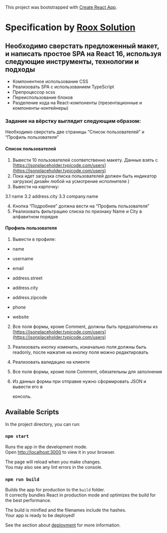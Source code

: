This project was bootstrapped with [Create React App](https://github.com/facebook/create-react-app).

# Specification by [Roox Solution](https://roox.ru/)

## Необходимо сверстать предложенный макет, и написать простое SPA на React 16, используя следующие инструменты, технологии и подходы

- Компонентное использование CSS
- Реализовать SPA с использованием TypeScript
- Препроцессор scss
- Переиспользование блоков
- Разделение кода на React-компоненты (презентационные и компоненты-контейнеры)

### **Задание на вёрстку выглядит следующим образом:**

Необходимо сверстать две страницы “Список пользователей” и “Профиль пользователя”

#### Список пользователей

1. Вывести 10 пользователей соответственно макету. Данные взять  с [https://jsonplaceholder.typicode.com/users](https://jsonplaceholder.typicode.com/users)
2. Пока идет загрузка списка пользователей должен быть индикатор загрузки( дизайн любой на усмотрение исполнителя )
3. Вывести на карточку:

3.1 name
3.2 address.city
3.3 company.name

4. Кнопка “Подробнее” должна вести на “Профиль пользователя”
5. Реализовать фильтрацию списка по признаку Name и City в алфавитном порядке

#### Профиль пользователя

1. Вывести в профиле:

- name

- username

- email

- address.street

- address.city

- address.zipcode

- phone

- website

2. Все поля формы, кроме Comment, должны быть предзаполнены из [https://jsonplaceholder.typicode.com/users](https://jsonplaceholder.typicode.com/users)
3. Реализовать кнопку изменить, изначально поля должны быть readonly, после нажатия на кнопку поля можно редактировать
4. Реализовать валидацию на клиенте
5. Все поля формы, кроме поля Comment, обязательны для заполнения
6. Из данных формы при отправке нужно сформировать JSON и вывести его в

    консоль.

## Available Scripts

In the project directory, you can run:

### `npm start`

Runs the app in the development mode.\
Open [http://localhost:3000](http://localhost:3000) to view it in your browser.

The page will reload when you make changes.\
You may also see any lint errors in the console.

### `npm run build`

Builds the app for production to the `build` folder.\
It correctly bundles React in production mode and optimizes the build for the best performance.

The build is minified and the filenames include the hashes.\
Your app is ready to be deployed!

See the section about [deployment](https://facebook.github.io/create-react-app/docs/deployment) for more information.
